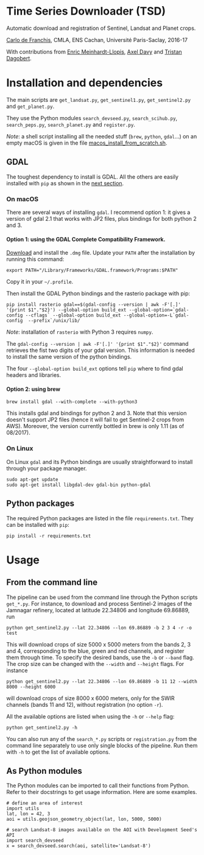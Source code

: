 # Time Series Downloader (TSD)

Automatic download and registration of Sentinel, Landsat and Planet crops.

[Carlo de Franchis](mailto:carlo.de-franchis@ens-cachan.fr),
CMLA, ENS Cachan, Université Paris-Saclay, 2016-17

With contributions from [Enric Meinhardt-Llopis](mailto:enric.meinhardt@cmla.ens-cachan.fr), [Axel Davy](mailto:axel.davy@ens.fr) and [Tristan Dagobert](mailto:tristan.dagobert@cmla.ens-cachan.fr).

# Installation and dependencies
The main scripts are `get_landsat.py`, `get_sentinel1.py`, `get_sentinel2.py`
and `get_planet.py`.

They use the Python modules `search_devseed.py`, `search_scihub.py`,
`search_peps.py`, `search_planet.py` and `register.py`.

_Note_: a shell script installing all the needed stuff (`brew`, `python`,
`gdal`...) on an empty macOS is given in the file
[macos_install_from_scratch.sh](macos_install_from_scratch.sh).

## GDAL
The toughest dependency to install is GDAL. All the others are easily installed
with `pip` as shown in the [next section](#python-packages).

### On macOS
There are several ways of installing `gdal`. I recommend option 1: it
gives a version of gdal 2.1 that works with JP2 files, plus bindings
for both python 2 and 3.

#### Option 1: using the GDAL Complete Compatibility Framework.

[Download](http://www.kyngchaos.com/files/software/frameworks/GDAL_Complete-2.1.dmg)
and install the `.dmg` file. Update your `PATH` after the installation by
running this command:

    export PATH="/Library/Frameworks/GDAL.framework/Programs:$PATH"

Copy it in your `~/.profile`.

Then install the GDAL Python bindings and the rasterio package with pip:

    pip install rasterio gdal==$(gdal-config --version | awk -F'[.]' '{print $1"."$2}') --global-option build_ext --global-option=`gdal-config --cflags` --global-option build_ext --global-option=-L`gdal-config  --prefix`/unix/lib/

_Note_: installation of `rasterio` with Python 3 requires `numpy`.

The `gdal-config --version | awk -F'[.]' '{print $1"."$2}'` command retrieves
the fist two digits of your gdal version. This information is needed to install
the same version of the python bindings.

The four `--global-option build_ext` options tell `pip` where to find gdal
headers and libraries.

#### Option 2: using brew

    brew install gdal --with-complete --with-python3

This installs gdal and bindings for python 2 and 3. Note that this version
doesn't support JP2 files (hence it will fail to get Sentinel-2 crops from
AWS). Moreover, the version currently bottled in brew is only 1.11 (as of
08/2017).

### On Linux
On Linux `gdal` and its Python bindings are usually straightforward to install
through your package manager.

    sudo apt-get update
    sudo apt-get install libgdal-dev gdal-bin python-gdal


## Python packages
The required Python packages are listed in the file `requirements.txt`. They
can be installed with `pip`:

    pip install -r requirements.txt

# Usage

## From the command line
The pipeline can be used from the command line through the Python scripts
`get_*.py`. For instance, to download and process Sentinel-2 images of the
Jamnagar refinery, located at latitude 22.34806 and longitude 69.86889, run

    python get_sentinel2.py --lat 22.34806 --lon 69.86889 -b 2 3 4 -r -o test

This will download crops of size 5000 x 5000 meters from the bands 2, 3 and 4,
corresponding to the blue, green and red channels, and register them through
time. To specify the desired bands, use the `-b` or `--band` flag. The crop
size can be changed with the `--width` and `--height` flags. For instance

    python get_sentinel2.py --lat 22.34806 --lon 69.86889 -b 11 12 --width 8000 --height 6000

will download crops of size 8000 x 6000 meters, only for the SWIR channels (bands 11
and 12), without registration (no option `-r`).

All the available options are listed when using the `-h` or `--help` flag:

    python get_sentinel2.py -h

You can also run any of the `search_*.py` scripts or `registration.py` from
the command line separately to use only single blocks of the pipeline. Run them
with `-h` to get the list of available options.

## As Python modules

The Python modules can be imported to call their functions from Python. Refer
to their docstrings to get usage information. Here are some examples.

    # define an area of interest
    import utils
    lat, lon = 42, 3
    aoi = utils.geojson_geometry_object(lat, lon, 5000, 5000)

    # search Landsat-8 images available on the AOI with Development Seed's API
    import search_devseed
    x = search_devseed.search(aoi, satellite='Landsat-8')
